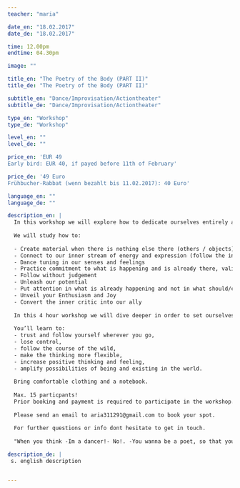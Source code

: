 ```yaml
---
teacher: "maria"

date_en: "18.02.2017"
date_de: "18.02.2017"

time: 12.00pm
endtime: 04.30pm

image: ""

title_en: "The Poetry of the Body (PART II)"
title_de: "The Poetry of the Body (PART II)"

subtitle_en: "Dance/Improvisation/Actiontheater"
subtitle_de: "Dance/Improvisation/Actiontheater"

type_en: "Workshop"
type_de: "Workshop"

level_en: ""
level_de: ""

price_en: 'EUR 49  
Early bird: EUR 40, if payed before 11th of February'

price_de: '49 Euro  
Frühbucher-Rabbat (wenn bezahlt bis 11.02.2017): 40 Euro'

language_en: ""
language_de: ""

description_en: |
  In this workshop we will explore how to dedicate ourselves entirely and uniquely to the present moment. Keeping ourselves engaged, interested and fascinated by our inner landscapes in a dance of becoming and disappearing. We will compose poems and short pieces using simple and joyful tasks of improvisation alone, in couples or groups. Learning how to listen to yourself and the others, flexibilize your thinking and follow your creative source and expression.
  
  We will study how to:
  
  - Create material when there is nothing else there (others / objects)  
  - Connect to our inner stream of energy and expression (follow the inner guide)  
  - Dance tuning in our senses and feelings  
  - Practice commitment to what is happening and is already there, validating our experience  
  - Follow without judgement  
  - Unleash our potential  
  - Put attention in what is already happening and not in what should/could happen, but didn’t.  
  - Unveil your Enthusiasm and Joy  
  - Convert the inner critic into our ally
  
  In this 4 hour workshop we will dive deeper in order to set ourselves free from the dictatorship of the inner critic, the logical thinking and the literal meaning; Discovering the symbolic and poetic language we all have.
  
  You’ll learn to:  
  - trust and follow yourself wherever you go,
  - lose control,  
  - follow the course of the wild,  
  - make the thinking more flexible,  
  - increase positive thinking and feeling,  
  - amplify possibilities of being and existing in the world.
  
  Bring comfortable clothing and a notebook.
  
  Max. 15 particpants!  
  Prior booking and payment is required to participate in the workshop.
  
  Please send an email to aria311291@gmail.com to book your spot.
  
  For further questions or info dont hesitate to get in touch.
  
  "When you think -Im a dancer!- No!. -You wanna be a poet, so that you are taking people into ideas, not steps.... you just need to leave the idea. In dance we wanna se , the TRUTH"

description_de: |
 s. english description


---
```

